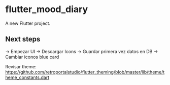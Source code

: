 # flutter_mood_diary

A new Flutter project.

## Next steps
-> Empezar UI
-> Descargar Icons
-> Guardar primera vez datos en DB
-> Cambiar iconos blue card


Revisar theme: https://github.com/retroportalstudio/flutter_theming/blob/master/lib/theme/theme_constants.dart